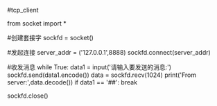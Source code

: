 #tcp_client

from socket import *

#创建套接字
sockfd = socket()

#发起连接
server_addr = ('127.0.0.1',8888)
sockfd.connect(server_addr)

#收发消息
while True:
    data1 = input('请输入要发送的消息:')
    sockfd.send(data1.encode())
    data = sockfd.recv(1024)
    print('From server:',data.decode())
    if data1 == '##':
        break

sockfd.close()
